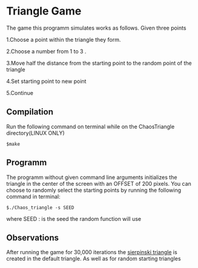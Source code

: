 # Triangle Game
 The game this programm simulates works as follows.
 Given three points 
 
 1.Choose a point within the triangle they form.
 
 2.Choose a number from 1 to 3 .
 
 3.Move half the distance from the starting point to the random point of the triangle
 
 4.Set starting point to new point
 
 5.Continue
 
 ## Compilation

Run the following command on terminal while on the ChaosTriangle directory(LINUX ONLY)

    $make

 ## Programm
 
 The programm without given command line arguments initializes the triangle in the center of the screen with 
an OFFSET of 200 pixels.
You can choose to randomly select the starting points by running the following command in terminal:

    $./Chaos_triangle -s SEED

where SEED : is the seed the random function will use 

 ## Observations
 
 After running the game for 30,000 iterations the [sierpinski triangle](https://en.wikipedia.org/wiki/Sierpinski_triangle) is created in the default triangle.
 As well  as for random starting triangles
 
